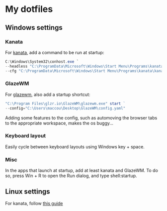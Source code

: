 # My dotfiles

## Windows settings

### Kanata

For [kanata](https://github.com/jtroo/kanata), add a command to be run at startup:

```powershell
C:\Windows\System32\conhost.exe `
--headless "C:\ProgramData\Microsoft\Windows\Start Menu\Programs\kanata\kanata.exe" `
--cfg "C:\ProgramData\Microsoft\Windows\Start Menu\Programs\kanata\kanata.kbd"
```

### GlazeWM

For [glazewm](https://github.com/glzr-io/glazewm), also add a startup shortcut:

```powershell
"C:\Program Files\glzr.io\GlazeWM\glazewm.exe" start `  
--config="C:\Users\maccou\Desktop\GlazeWM\config.yaml"
```

Adding some features to the config, such as automoving the browser tabs to the appropriate workspace, makes the os buggy...

### Keyboard layout

Easily cycle between keyboard layouts using Windows key + space.

### Misc

In the apps that launch at startup, add at least kanata and GlazeWM. To do so, press Win + R to open the Run dialog, and type shell:startup.

## Linux settings

For kanata, follow [this guide](https://github.com/jtroo/kanata/discussions/130)

